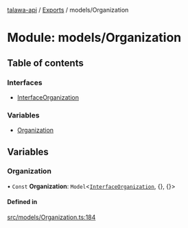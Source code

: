 [talawa-api](../README.md) / [Exports](../modules.md) / models/Organization

# Module: models/Organization

## Table of contents

### Interfaces

- [InterfaceOrganization](../interfaces/models_Organization.InterfaceOrganization.md)

### Variables

- [Organization](models_Organization.md#organization)

## Variables

### Organization

• `Const` **Organization**: `Model`\<[`InterfaceOrganization`](../interfaces/models_Organization.InterfaceOrganization.md), {}, {}\>

#### Defined in

[src/models/Organization.ts:184](https://github.com/PalisadoesFoundation/talawa-api/blob/c199cfb/src/models/Organization.ts#L184)
